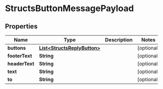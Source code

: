 

# StructsButtonMessagePayload


## Properties

| Name | Type | Description | Notes |
|------------ | ------------- | ------------- | -------------|
|**buttons** | [**List&lt;StructsReplyButton&gt;**](StructsReplyButton.md) |  |  [optional] |
|**footerText** | **String** |  |  [optional] |
|**headerText** | **String** |  |  [optional] |
|**text** | **String** |  |  [optional] |
|**to** | **String** |  |  [optional] |



